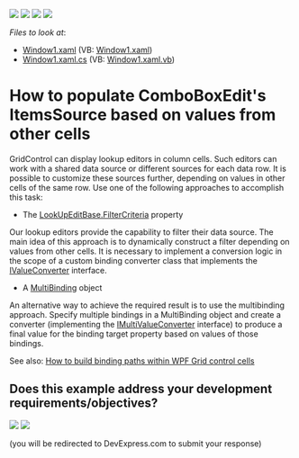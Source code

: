 <!-- default badges list -->
![](https://img.shields.io/endpoint?url=https://codecentral.devexpress.com/api/v1/VersionRange/128653421/13.1.4%2B)
[![](https://img.shields.io/badge/Open_in_DevExpress_Support_Center-FF7200?style=flat-square&logo=DevExpress&logoColor=white)](https://supportcenter.devexpress.com/ticket/details/E2163)
[![](https://img.shields.io/badge/📖_How_to_use_DevExpress_Examples-e9f6fc?style=flat-square)](https://docs.devexpress.com/GeneralInformation/403183)
[![](https://img.shields.io/badge/💬_Leave_Feedback-feecdd?style=flat-square)](#does-this-example-address-your-development-requirementsobjectives)
<!-- default badges end -->
<!-- default file list -->
*Files to look at*:

* [Window1.xaml](./CS/MainWindow.xaml) (VB: [Window1.xaml](./VB/MainWindow.xaml))
* [Window1.xaml.cs](./CS/MainWindow.xaml.cs) (VB: [Window1.xaml.vb](./VB/MainWindow.xaml.vb))
<!-- default file list end -->
# How to populate ComboBoxEdit's ItemsSource based on values from other cells


GridControl can display lookup editors in column cells. Such editors can work with a shared data source or different sources for each data row. It is possible to customize these sources further, depending on values in other cells of the same row. Use one of the following approaches to accomplish this task:

* The [LookUpEditBase.FilterCriteria](https://docs.devexpress.com/WPF/DevExpress.Xpf.Editors.LookUpEditBase.FilterCriteria) property

Our lookup editors provide the capability to filter their data source. The main idea of this approach is to dynamically construct a filter depending on values from other cells. It is necessary to implement a conversion logic in the scope of a custom binding converter class that implements the [IValueConverter](https://docs.microsoft.com/en-us/dotnet/api/system.windows.data.ivalueconverter?view=netcore-3.1) interface.

* A [MultiBinding](https://docs.microsoft.com/en-us/dotnet/api/system.windows.data.multibinding?view=netcore-3.1) object

An alternative way to achieve the required result is to use the multibinding approach. Specify multiple bindings in a MultiBinding object and create a converter (implementing the [IMultiValueConverter](https://docs.microsoft.com/en-us/dotnet/api/system.windows.data.imultivalueconverter?view=netcore-3.1) interface) to produce a final value for the binding target property based on values of those bindings.

See also:
[How to build binding paths within WPF Grid control cells](https://github.com/DevExpress-Examples/how-to-build-binding-paths-in-gridcontrol-cells)
<!-- feedback -->
## Does this example address your development requirements/objectives?

[<img src="https://www.devexpress.com/support/examples/i/yes-button.svg"/>](https://www.devexpress.com/support/examples/survey.xml?utm_source=github&utm_campaign=wpf-gridcontrol-populate-inplace-comboboxedit-with-values-based-on-values-from-other-cells&~~~was_helpful=yes) [<img src="https://www.devexpress.com/support/examples/i/no-button.svg"/>](https://www.devexpress.com/support/examples/survey.xml?utm_source=github&utm_campaign=wpf-gridcontrol-populate-inplace-comboboxedit-with-values-based-on-values-from-other-cells&~~~was_helpful=no)

(you will be redirected to DevExpress.com to submit your response)
<!-- feedback end -->

